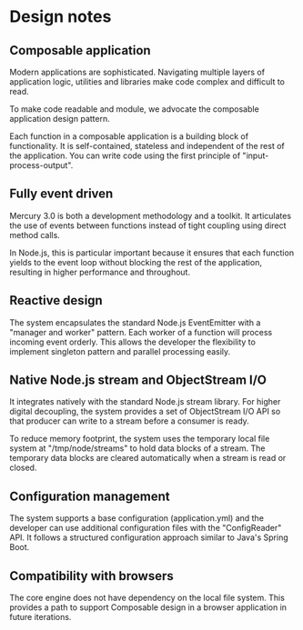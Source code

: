 # Design notes

## Composable application

Modern applications are sophisticated. Navigating multiple layers of application logic, utilities and libraries
make code complex and difficult to read.

To make code readable and module, we advocate the composable application design pattern.

Each function in a composable application is a building block of functionality. It is self-contained, stateless
and independent of the rest of the application. You can write code using the first principle of "input-process-output".

## Fully event driven

Mercury 3.0 is both a development methodology and a toolkit. It articulates the use of events between functions
instead of tight coupling using direct method calls.

In Node.js, this is particular important because it ensures that each function yields to the event loop without
blocking the rest of the application, resulting in higher performance and throughout.

## Reactive design

The system encapsulates the standard Node.js EventEmitter with a "manager and worker" pattern. Each worker of 
a function will process incoming event orderly. This allows the developer the flexibility to implement singleton
pattern and parallel processing easily.

## Native Node.js stream and ObjectStream I/O

It integrates natively with the standard Node.js stream library. For higher digital decoupling, the system
provides a set of ObjectStream I/O API so that producer can write to a stream before a consumer is ready.

To reduce memory footprint, the system uses the temporary local file system at "/tmp/node/streams" to hold
data blocks of a stream. The temporary data blocks are cleared automatically when a stream is read or closed.

## Configuration management

The system supports a base configuration (application.yml) and the developer can use additional configuration files
with the "ConfigReader" API. It follows a structured configuration approach similar to Java's Spring Boot.

## Compatibility with browsers

The core engine does not have dependency on the local file system. This provides a path to support Composable design
in a browser application in future iterations.
